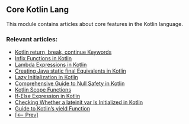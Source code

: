 ## Core Kotlin Lang

This module contains articles about core features in the Kotlin language.

### Relevant articles:
- [Kotlin return, break, continue Keywords](https://www.baeldung.com/kotlin/return-break-continue)
- [Infix Functions in Kotlin](https://www.baeldung.com/kotlin/infix-functions)
- [Lambda Expressions in Kotlin](https://www.baeldung.com/kotlin/lambda-expressions)
- [Creating Java static final Equivalents in Kotlin](https://www.baeldung.com/kotlin/java-static-final)
- [Lazy Initialization in Kotlin](https://www.baeldung.com/kotlin/lazy-initialization)
- [Comprehensive Guide to Null Safety in Kotlin](https://www.baeldung.com/kotlin/null-safety)
- [Kotlin Scope Functions](https://www.baeldung.com/kotlin/scope-functions)
- [If-Else Expression in Kotlin](https://www.baeldung.com/kotlin/if-else-expression)
- [Checking Whether a lateinit var Is Initialized in Kotlin](https://www.baeldung.com/kotlin/checking-lateinit)
- [Guide to Kotlin’s yield Function](https://www.baeldung.com/kotlin/yield-function)
- [[<-- Prev]](/core-kotlin-modules/core-kotlin-lang)
